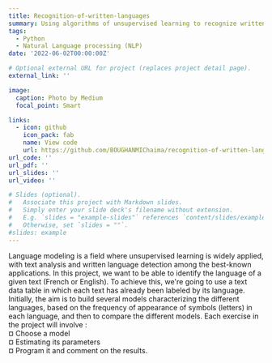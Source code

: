 ```yaml
---
title: Recognition-of-written-languages
summary: Using algorithms of unsupervised learning to recognize written languages.
tags:
  - Python
  - Natural Language processing (NLP)
date: '2022-06-02T00:00:00Z'

# Optional external URL for project (replaces project detail page).
external_link: ''

image:
  caption: Photo by Medium
  focal_point: Smart

links:
  - icon: github
    icon_pack: fab
    name: View code
    url: https://github.com/BOUGHANMIChaima/recognition-of-written-languages
url_code: ''
url_pdf: ''
url_slides: ''
url_video: ''

# Slides (optional).
#   Associate this project with Markdown slides.
#   Simply enter your slide deck's filename without extension.
#   E.g. `slides = "example-slides"` references `content/slides/example-slides.md`.
#   Otherwise, set `slides = ""`.
#slides: example
---
```


Language modeling is a field where unsupervised learning is widely applied, with text analysis and written language detection among the best-known applications. In this project, we want to be able to identify the language of a given text (French or English). To achieve this, we're going to use a text data table in which each text has already been labeled by its language. Initially, the aim is to build several models characterizing the different languages, based on the frequency of appearance of symbols (letters) in each language, and then to compare the different models.
Each exercise in the project will involve : <br> 
¤ Choose a model <br> 
¤ Estimating its parameters <br> 
¤ Program it and comment on the results.

